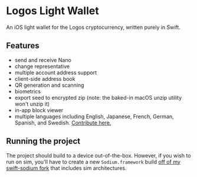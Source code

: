 # Logos Light Wallet
An iOS light wallet for the Logos cryptocurrency, written purely in Swift.

## Features
* send and receive Nano
* change representative
* multiple account address support
* client-side address book
* QR generation and scanning
* biometrics
* export seed to encrypted zip (note: the baked-in macOS unzip utility won't unzip it)
* in-app block viewer
* multiple languages including English, Japanese, French, German, Spanish, and Swedish. [Contribute here.](https://poeditor.com/join/project/jmtLv86PbQ)

## Running the project
The project should build to a device out-of-the-box. However, if you wish to run on sim, you'll have to create a new `Sodium.framework` build [off of my swift-sodium fork](https://github.com/nebyark/swift-sodium) that includes sim architectures. 
